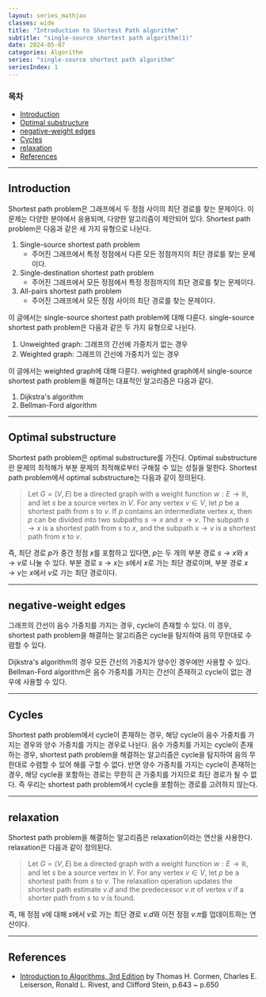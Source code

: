 ```yaml
---
layout: series_mathjax
classes: wide
title: "Introduction to Shortest Path algorithm"
subtitle: "single-source shortest path algorithm(1)"
date: 2024-05-07
categories: Algorithm
series: "single-source shortest path algorithm"
seriesIndex: 1
---
```


### 목차

- [Introduction](#introduction)
- [Optimal substructure](#optimal-substructure)
- [negative-weight edges](#negative-weight-edges)
- [Cycles](#cycles)
- [relaxation](#relaxation)
- [References](#references)

---

## Introduction

Shortest path problem은 그래프에서 두 정점 사이의 최단 경로를 찾는 문제이다. 이 문제는 다양한 분야에서 응용되며, 다양한 알고리즘이
 제안되어 있다. Shortest path problem은 다음과 같은 세 가지 유형으로 나뉜다.

1. Single-source shortest path problem
    - 주어진 그래프에서 특정 정점에서 다른 모든 정점까지의 최단 경로를 찾는 문제이다.
2. Single-destination shortest path problem
    - 주어진 그래프에서 모든 정점에서 특정 정점까지의 최단 경로를 찾는 문제이다.
3. All-pairs shortest path problem
    - 주어진 그래프에서 모든 정점 사이의 최단 경로를 찾는 문제이다.

이 글에서는 single-source shortest path problem에 대해 다룬다. single-source shortest path problem은 다음과 같은 두 가지 유형으로 나뉜다.

1. Unweighted graph: 그래프의 간선에 가중치가 없는 경우
2. Weighted graph: 그래프의 간선에 가중치가 있는 경우

이 글에서는 weighted graph에 대해 다룬다. weighted graph에서 single-source shortest path problem을 해결하는 대표적인 알고리즘은
 다음과 같다.

1. Dijkstra's algorithm
2. Bellman-Ford algorithm

---

## Optimal substructure

Shortest path problem은 optimal substructure를 가진다. Optimal substructure란 문제의 최적해가 부분 문제의 최적해로부터 구해질 수
 있는 성질을 말한다.
 Shortest path problem에서 optimal substructure는 다음과 같이 정의된다.

> Let $G = (V, E)$ be a directed graph with a weight function $w: E \rightarrow \mathbb{R}$, and let $s$ be a source vertex in $V$. For any vertex $v \in V$, let $p$ be a shortest path from $s$ to $v$. If $p$ contains an intermediate vertex $x$, then $p$ can be divided into two subpaths $s \rightarrow x$ and $x \rightarrow v$. The subpath $s \rightarrow x$ is a shortest path from $s$ to $x$, and the subpath $x \rightarrow v$ is a shortest path from $x$ to $v$.

즉, 최단 경로 $p$가 중간 정점 $x$를 포함하고 있다면, $p$는 두 개의 부분 경로 $s \rightarrow x$와 $x \rightarrow v$로 나눌 수 있다.
 부분 경로 $s \rightarrow x$는 $s$에서 $x$로 가는 최단 경로이며, 부분 경로 $x \rightarrow v$는 $x$에서 $v$로 가는 최단 경로이다.

---

## negative-weight edges

그래프의 간선이 음수 가중치를 가지는 경우, cycle이 존재할 수 있다. 이 경우, shortest path problem을 해결하는 알고리즘은 cycle을
 탐지하여 음의 무한대로 수렴할 수 있다.

Dijkstra's algorithm의 경우 모든 간선의 가중치가 양수인 경우에만 사용할 수 있다. Bellman-Ford algorithm은 음수 가중치를 가지는
 간선이 존재하고 cycle이 없는 경우에 사용할 수 있다.

---

## Cycles

Shortest path problem에서 cycle이 존재하는 경우, 해당 cycle이 음수 가중치를 가지는 경우와 양수 가중치를 가지는 경우로 나뉜다.
 음수 가중치를 가지는 cycle이 존재하는 경우, shortest path problem을 해결하는 알고리즘은 cycle을 탐지하여 음의 무한대로 수렴할 수
 있어 해를 구할 수 없다. 반면 양수 가중치를 가지는 cycle이 존재하는 경우, 해당 cycle을 포함하는 경로는 무한히 큰 가중치를 가지므로
 최단 경로가 될 수 없다. 즉 우리는 shortest path problem에서 cycle을 포함하는 경로를 고려하지 않는다.

---

## relaxation

Shortest path problem을 해결하는 알고리즘은 relaxation이라는 연산을 사용한다. relaxation은 다음과 같이 정의된다.

> Let $G = (V, E)$ be a directed graph with a weight function $w: E \rightarrow \mathbb{R}$, and let $s$ be a source vertex in $V$. For any vertex $v \in V$, let $p$ be a shortest path from $s$ to $v$. The relaxation operation updates the shortest path estimate $v.d$ and the predecessor $v.\pi$ of vertex $v$ if a shorter path from $s$ to $v$ is found.

즉, 매 정점 $v$에 대해 $s$에서 $v$로 가는 최단 경로 $v.d$와 이전 정점 $v.\pi$를 업데이트하는 연산이다.

---

## References

- [Introduction to Algorithms, 3rd Edition](https://mitpress.mit.edu/books/introduction-algorithms-third-edition)
  by Thomas H. Cormen, Charles E. Leiserson, Ronald L. Rivest, and Clifford Stein, p.643 ~ p.650
